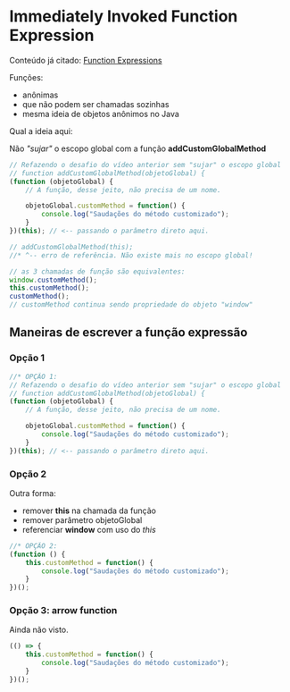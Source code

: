 # Immediately Invoked Function Expression

Conteúdo já citado:
[Function Expressions](../../js/01-12_basico/02-funcoes/05d_function_expressions.js)

Funções:

- anônimas
- que não podem ser chamadas sozinhas
- mesma ideia de objetos anônimos no Java

Qual a ideia aqui:

Não *"sujar"* o escopo global com a função **addCustomGlobalMethod**

```js
// Refazendo o desafio do vídeo anterior sem "sujar" o escopo global
// function addCustomGlobalMethod(objetoGlobal) {
(function (objetoGlobal) {
	// A função, desse jeito, não precisa de um nome.

	objetoGlobal.customMethod = function() {
		console.log("Saudações do método customizado");
	}
})(this); // <-- passando o parâmetro direto aqui.

// addCustomGlobalMethod(this);
//* ^-- erro de referência. Não existe mais no escopo global!

// as 3 chamadas de função são equivalentes:
window.customMethod();
this.customMethod();
customMethod();
// customMethod continua sendo propriedade do objeto "window"
```

## Maneiras de escrever a função expressão

### Opção 1

```js
//* OPÇÃO 1:
// Refazendo o desafio do vídeo anterior sem "sujar" o escopo global
// function addCustomGlobalMethod(objetoGlobal) {
(function (objetoGlobal) {
	// A função, desse jeito, não precisa de um nome.

	objetoGlobal.customMethod = function() {
		console.log("Saudações do método customizado");
	}
})(this); // <-- passando o parâmetro direto aqui.
```

### Opção 2

Outra forma:

- remover **this** na chamada da função
- remover parâmetro objetoGlobal
- referenciar **window** com uso do *this*

```js
//* OPÇÃO 2:
(function () {
	this.customMethod = function() {
		console.log("Saudações do método customizado");
	}
})();
```

### Opção 3: arrow function

Ainda não visto.

```js
(() => {
	this.customMethod = function() {
		console.log("Saudações do método customizado");
	}
})();
```
